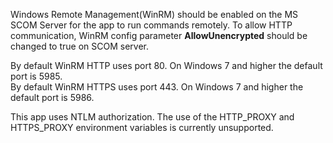 [comment]: # "    File: README.md"
[comment]: # "    Copyright (c) 2017-2024 Splunk Inc."
[comment]: # ""
[comment]: # "Licensed under the Apache License, Version 2.0 (the 'License');"
[comment]: # "you may not use this file except in compliance with the License."
[comment]: # "You may obtain a copy of the License at"
[comment]: # ""
[comment]: # "    http://www.apache.org/licenses/LICENSE-2.0"
[comment]: # ""
[comment]: # "Unless required by applicable law or agreed to in writing, software distributed under"
[comment]: # "the License is distributed on an 'AS IS' BASIS, WITHOUT WARRANTIES OR CONDITIONS OF ANY KIND,"
[comment]: # "either express or implied. See the License for the specific language governing permissions"
[comment]: # "and limitations under the License."
[comment]: # ""
Windows Remote Management(WinRM) should be enabled on the MS SCOM Server for the app to run commands
remotely. To allow HTTP communication, WinRM config parameter **AllowUnencrypted** should be changed
to true on SCOM server.

By default WinRM HTTP uses port 80. On Windows 7 and higher the default port is 5985.  
By default WinRM HTTPS uses port 443. On Windows 7 and higher the default port is 5986.

This app uses NTLM authorization. The use of the HTTP_PROXY and HTTPS_PROXY environment variables is
currently unsupported.
